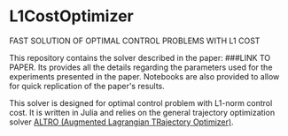 # L1CostOptimizer
FAST SOLUTION OF OPTIMAL CONTROL PROBLEMS WITH L1 COST

This repository contains the solver described in the paper: ###LINK TO PAPER. Its provides all the details regarding the parameters used for the experiments presented in the paper. Notebooks are also provided to allow for quick replication of the paper's results.

This solver is designed for optimal control problem with L1-norm control cost. It is written in Julia and relies on the general trajectory optimization solver [ALTRO (Augmented Lagrangian TRajectory Optimizer)](https://rexlab.stanford.edu/papers/altro-iros.pdf). 








